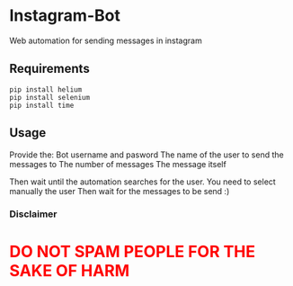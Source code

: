 # Instagram-Bot
Web automation for sending messages in instagram

## Requirements 
```
pip install helium
pip install selenium
pip install time
```

## Usage
Provide the:
Bot username and pasword
The name of the user to send the messages to
The number of messages
The message itself

Then wait until the automation searches for the user.
You need to select manually the user
Then wait for the messages to be send :)

### Disclaimer
<h1 style="color: red"> DO NOT SPAM PEOPLE FOR THE SAKE OF HARM </h1>

